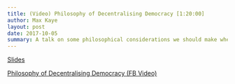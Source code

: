 ```yaml
---
title: (Video) Philosophy of Decentralising Democracy [1:20:00]
author: Max Kaye
layout: post
date: 2017-10-05
summary: A talk on some philosophical considerations we should make when thinking about decentralising democracy, and the common mistakes made.
---
```


[Slides](https://docs.google.com/presentation/d/1n1hDMzS1SKmxVtIAJE9yLfqYMg8bXwuBls6gEyLzCfE/edit?usp=sharing)

[Philosophy of Decentralising Democracy (FB Video)](https://www.facebook.com/MCICUNSW/videos/1743327332630443/ "Philosophy of Decentralising Democracy")

